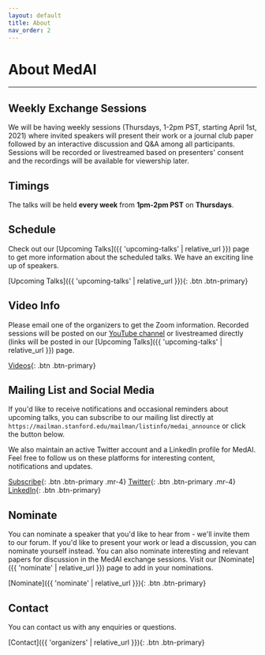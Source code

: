 ```yaml
---
layout: default
title: About
nav_order: 2
---
```


# About MedAI

---

## Weekly Exchange Sessions
We will be having weekly sessions (Thursdays, 1-2pm PST, starting April 1st, 2021) where invited speakers will present their work or a journal club paper followed by an interactive discussion and Q&A among all participants. Sessions will be recorded or livestreamed based on presenters' consent and the recordings will be available for viewership later.

## Timings
The talks will be held **every week** from **1pm-2pm PST** on **Thursdays**.

## Schedule
Check out our [Upcoming Talks]({{ 'upcoming-talks' | relative_url }}) page to get more information about the scheduled talks. We have an exciting line up of speakers.

[Upcoming Talks]({{ 'upcoming-talks' | relative_url }}){: .btn .btn-primary}

## Video Info
Please email one of the organizers to get the Zoom information. Recorded sessions will be posted on our [YouTube channel](https://www.youtube.com/channel/UCOkkljs06NPPkjNysCdQV4w) or livestreamed directly (links will be posted in our [Upcoming Talks]({{ 'upcoming-talks' | relative_url }}) page.

[Videos](https://www.youtube.com/channel/UCOkkljs06NPPkjNysCdQV4w){: .btn .btn-primary}

## Mailing List and Social Media
If you'd like to receive notifications and occasional reminders about upcoming talks, you can subscribe to our mailing list directly at `https://mailman.stanford.edu/mailman/listinfo/medai_announce` or click the button below. 

We also maintain an active Twitter account and a LinkedIn profile for MedAI. Feel free to follow us on these platforms for interesting content, notifications and updates.

[Subscribe](https://mailman.stanford.edu/mailman/listinfo/medai_announce){: .btn .btn-primary .mr-4}
[Twitter](https://twitter.com/MedaiStanford){: .btn .btn-primary .mr-4}
[LinkedIn](https://www.linkedin.com/in/stanford-medai-715754216/){: .btn .btn-primary}

## Nominate
You can nominate a speaker that you'd like to hear from - we'll invite them to our forum. If you'd like to present your work or lead a discussion, you can nominate yourself instead. You can also nominate interesting and relevant papers for discussion in the MedAI exchange sessions. Visit our [Nominate]({{ 'nominate' | relative_url }}) page to add in your nominations.

[Nominate]({{ 'nominate' | relative_url }}){: .btn .btn-primary}

## Contact
You can contact us with any enquiries or questions.

[Contact]({{ 'organizers' | relative_url }}){: .btn .btn-primary}



